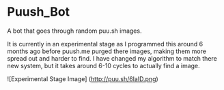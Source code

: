 Puush_Bot
=========

A bot that goes through random puu.sh images.

It is currently in an experimental stage as I programmed this around 6 months ago before puush.me purged there images,
making them more spread out and harder to find. I have changed my algorithm to match there new system, but it takes around 6-10 cycles to actually find a image.

![Experimental Stage Image] (http://puu.sh/6laID.png)
